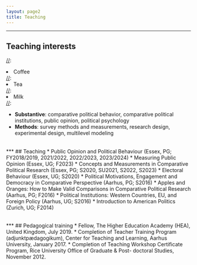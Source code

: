 ```yaml
---
layout: page2
title: Teaching
---
```

<style>
p.small {
    line-height: 0.3;
}
</style>

***
## Teaching interests

[//]:<ol reversed>
[//]:  <li>Coffee</li>
[//]:  <li>Tea</li>
[//]:  <li>Milk</li>
[//]:</ol>

* **Substantive**: comparative political behavior, comparative political institutions, public opinion, political psychology
* **Methods**: survey methods and measurements, research design, experimental design, multilevel modeling

<p class="small">
<br>
</p>
***
## Teaching 
* Public Opinion and Political Behaviour (Essex, PG; FY2018/2019, 2021/2022, 2022/2023, 2023/2024)
* Measuring Public Opinion (Essex, UG; F2023)
* Concepts and Measurements in Comparative Political Research (Essex, PG; S2020, SU2021, S2022, S2023)
* Electoral Behaviour (Essex, UG; S2020)
* Political Motivations, Engagement and Democracy in Comparative Perspective (Aarhus, PG; S2016)
* Apples and Oranges: How to Make Valid Comparisons in Comparative Political Research (Aarhus, PG; F2016)
* Political Institutions: Western Countries, EU, and Foreign Policy (Aarhus, UG; S2016)
* Introduction to American Politics (Zurich, UG; F2014)

<p class="small">
<br>
</p>
***
## Pedagogical training
* Fellow, The Higher Education Academy (HEA), United Kingdom, July 2019.
* Completion of Teacher Training Program (adjunktpædagogikum), Center for Teaching and Learning, Aarhus University, January 2017.
* Completion of Teaching Workshop Certificate Program, Rice University Office of Graduate & Post- doctoral Studies, November 2012.
